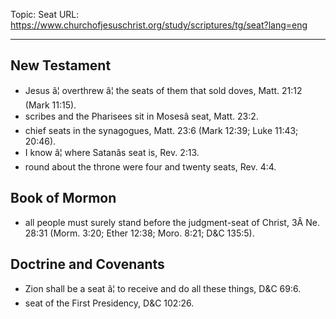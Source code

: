 Topic: Seat
URL: https://www.churchofjesuschrist.org/study/scriptures/tg/seat?lang=eng

---

## New Testament

- Jesus â¦ overthrew â¦ the seats of them that sold doves, Matt. 21:12 (Mark 11:15).
- scribes and the Pharisees sit in Mosesâ seat, Matt. 23:2.
- chief seats in the synagogues, Matt. 23:6 (Mark 12:39; Luke 11:43; 20:46).
- I know â¦ where Satanâs seat is, Rev. 2:13.
- round about the throne were four and twenty seats, Rev. 4:4.

## Book of Mormon

- all people must surely stand before the judgment-seat of Christ, 3Â Ne. 28:31 (Morm. 3:20; Ether 12:38; Moro. 8:21; D&C 135:5).

## Doctrine and Covenants

- Zion shall be a seat â¦ to receive and do all these things, D&C 69:6.
- seat of the First Presidency, D&C 102:26.

